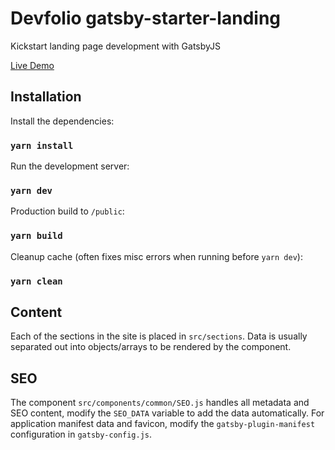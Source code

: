 # Devfolio gatsby-starter-landing

Kickstart landing page development with GatsbyJS

[Live Demo](http://devfolio-gatsby-starter.surge.sh)

## Installation

Install the dependencies:

### `yarn install`

Run the development server:

### `yarn dev`

Production build to `/public`:

### `yarn build`

Cleanup cache (often fixes misc errors when running before `yarn dev`):

### `yarn clean`

## Content

Each of the sections in the site is placed in `src/sections`. Data is usually separated out into objects/arrays to be rendered by the component.

## SEO

The component `src/components/common/SEO.js` handles all metadata and SEO content, modify the `SEO_DATA` variable to add the data automatically. For application manifest data and favicon, modify the `gatsby-plugin-manifest` configuration in `gatsby-config.js`.
